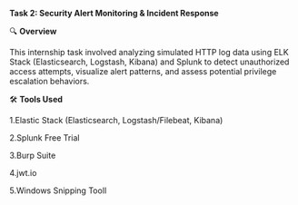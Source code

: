  **Task 2: Security Alert Monitoring & Incident Response**
 
🔍 **Overview**

This internship task involved analyzing simulated HTTP log data using ELK Stack (Elasticsearch, Logstash, Kibana) and Splunk to detect unauthorized access attempts, visualize alert patterns, and assess potential privilege escalation behaviors.

🛠️ **Tools Used**

1.Elastic Stack (Elasticsearch, Logstash/Filebeat, Kibana)

2.Splunk Free Trial

3.Burp Suite

4.jwt.io

5.Windows Snipping ToolI
